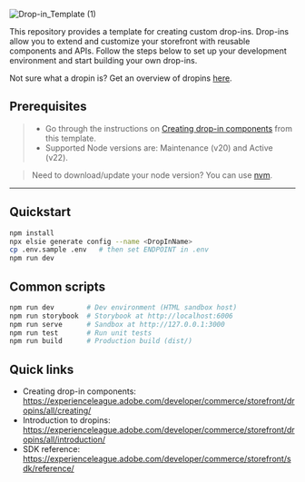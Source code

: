 ![Drop-in_Template (1)](https://github.com/user-attachments/assets/dfb8c575-0a1e-4f2a-9380-f915a8ec83f5)

This repository provides a template for creating custom drop-ins. Drop-ins allow you to extend and customize your storefront with reusable components and APIs. Follow the steps below to set up your development environment and start building your own drop-ins.

Not sure what a dropin is? Get an overview of dropins [here](https://experienceleague.adobe.com/developer/commerce/storefront/dropins/all/introduction/).

## Prerequisites

>- Go through the instructions on [Creating drop-in components](https://experienceleague.adobe.com/developer/commerce/storefront/dropins/all/creating/) from this template.
>- Supported Node versions are: Maintenance (v20) and Active (v22).

> Need to download/update your node version? You can use [nvm](https://github.com/nvm-sh/nvm).
---

## Quickstart
```bash
npm install
npx elsie generate config --name <DropInName>
cp .env.sample .env   # then set ENDPOINT in .env
npm run dev
```

## Common scripts
```bash
npm run dev        # Dev environment (HTML sandbox host)
npm run storybook  # Storybook at http://localhost:6006
npm run serve      # Sandbox at http://127.0.0.1:3000
npm run test       # Run unit tests
npm run build      # Production build (dist/)
```


## Quick links
- Creating drop-in components: https://experienceleague.adobe.com/developer/commerce/storefront/dropins/all/creating/
- Introduction to dropins: https://experienceleague.adobe.com/developer/commerce/storefront/dropins/all/introduction/
- SDK reference: https://experienceleague.adobe.com/developer/commerce/storefront/sdk/reference/
